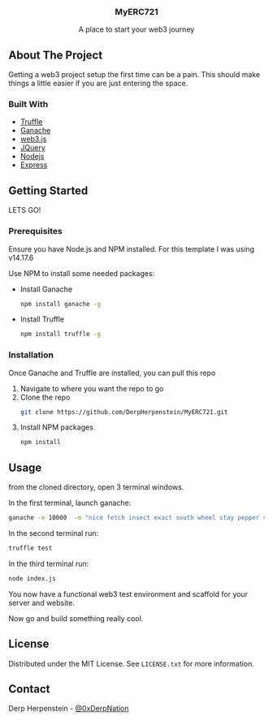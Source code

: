 
<!-- PROJECT LOGO -->
<br />
<div align="center">
  <h3 align="center">MyERC721</h3>
  <p align="center">
    A place to start your web3 journey
  </p>
</div>


<!-- ABOUT THE PROJECT -->
## About The Project

Getting a web3 project setup the first time can be a pain.  This should make things a little easier if you are just entering the space.


### Built With


* [Truffle](https://trufflesuite.com/index.html)
* [Ganache](https://trufflesuite.com/ganache/index.html)
* [web3.js](https://web3js.readthedocs.io/en/v1.7.1/)
* [JQuery](https://jquery.com)
* [Nodejs](https://nodejs.org/en/)
* [Express](https://expressjs.com/)


<!-- GETTING STARTED -->
## Getting Started

LETS GO!

### Prerequisites

Ensure you have Node.js and NPM installed.  For this template I was using v14.17.6

Use NPM to install some needed packages:

* Install Ganache
  ```sh
  npm install ganache -g
  ```
* Install Truffle
  ```sh
  npm install truffle -g

### Installation

Once Ganache and Truffle are installed, you can pull this repo

1. Navigate to where you want the repo to go
2. Clone the repo
   ```sh
   git clone https://github.com/DerpHerpenstein/MyERC721.git
   ```
3. Install NPM packages
   ```sh
   npm install
   ```


<!-- USAGE EXAMPLES -->
## Usage

from the cloned directory, open 3 terminal windows.

In the first terminal, launch ganache:
   ```sh
   ganache -e 10000  -m "nice fetch insect exact south wheel stay pepper section piece tenant select"
   ```

In the second terminal run:
   ```sh
   truffle test
   ```

In the third terminal run:
   ```sh
   node index.js
   ```

You now have a functional web3 test environment and scaffold for your server and website.

Now go and build something really cool.


<!-- LICENSE -->
## License

Distributed under the MIT License. See `LICENSE.txt` for more information.


<!-- CONTACT -->
## Contact

Derp Herpenstein - [@0xDerpNation](https://twitter.com/0xDerpNation)


